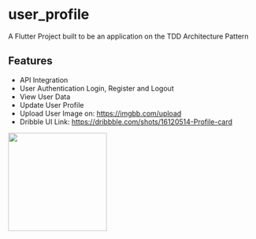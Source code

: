 # user_profile

A Flutter Project built to be an application on the TDD Architecture Pattern

## Features

* API Integration
* User Authentication Login, Register and Logout
* View User Data
* Update User Profile
* Upload User Image on: https://imgbb.com/upload
* Dribble UI Link: https://dribbble.com/shots/16120514-Profile-card


<img src="![Screenshot_20220403_141121](https://user-images.githubusercontent.com/95647394/161427580-d26836cb-71fe-4748-8676-feb317fde7c2.png)" width="200"/>

